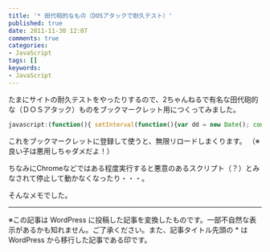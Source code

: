 ```yaml
---
title: '* 田代砲的なもの（DOSアタックで耐久テスト）'
published: true
date: 2011-11-30 12:07
comments: true
categories:
- JavaScript
tags: []
keywords:
- JavaScript
---
```

たまにサイトの耐久テストをやったりするので、2ちゃんねるで有名な田代砲的な（ＤＯＳアタック）ものをブックマークレット用につくってみました。

```js
javascript:(function(){ setInterval(function(){var dd = new Date(); console.log( dd.getUTCHours() + ":" + dd.getUTCMinutes() + ":" + dd.getUTCSeconds() ); location.reload()}, 5000) })();
```

これをブックマークレットに登録して使うと、無限リロードしまくります。
（※良い子は悪用しちゃダメだよ！）

ちなみにChromeなどではある程度実行すると悪意のあるスクリプト（？）とみなされて停止して動かなくなったり・・・。

そんなメモでした。

---
※この記事は WordPress に投稿した記事を変換したものです。一部不自然な表示があるかも知れません。ご了承ください。また、記事タイトル先頭の * は WordPress から移行した記事である印です。
